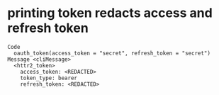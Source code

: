 # printing token redacts access and refresh token

    Code
      oauth_token(access_token = "secret", refresh_token = "secret")
    Message <cliMessage>
      <httr2_token>
        access_token: <REDACTED>
        token_type: bearer
        refresh_token: <REDACTED>

